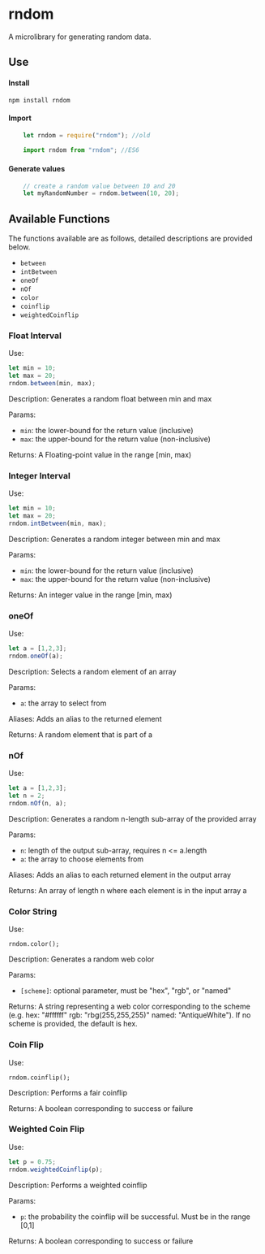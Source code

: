 # rndom

A microlibrary for generating random data.

## Use
#### Install
`
    npm install rndom
`

#### Import
```javascript
    let rndom = require("rndom"); //old
    
    import rndom from "rndom"; //ES6
```

#### Generate values
```javascript
    // create a random value between 10 and 20
    let myRandomNumber = rndom.between(10, 20);
```

## Available Functions

The functions available are as follows, detailed descriptions are provided below.
- `between`
- `intBetween`
- `oneOf`
- `nOf`
- `color`
- `coinflip`
- `weightedCoinflip`

### Float Interval
Use:

```javascript
let min = 10;
let max = 20;
rndom.between(min, max);
```

Description: Generates a random float between min and max

Params:
- `min`: the lower-bound for the return value (inclusive)    
- `max`: the upper-bound for the return value (non-inclusive)

Returns: A Floating-point value in the range [min, max)

### Integer Interval
Use:

```javascript
let min = 10;
let max = 20;
rndom.intBetween(min, max);
```


Description: 
    Generates a random integer between min and max

Params:
- `min`: the lower-bound for the return value (inclusive)
- `max`: the upper-bound for the return value (non-inclusive)

Returns:
    An integer value in the range [min, max)
    
### oneOf
Use:

```javascript
let a = [1,2,3];
rndom.oneOf(a);
```

Description:
    Selects a random element of an array

Params:
- `a`: the array to select from

Aliases:
    Adds an alias to the returned element

Returns:
    A random element that is part of a

### nOf
Use:

```javascript
let a = [1,2,3];
let n = 2;
rndom.nOf(n, a);
```

Description:
    Generates a random n-length sub-array of the provided array

Params:
- `n`: length of the output sub-array, requires n <= a.length
- `a`: the array to choose elements from

Aliases:
    Adds an alias to each returned element in the output array

Returns:
    An array of length n where each element is in the input array a

### Color String
Use:

`rndom.color();`

Description:
    Generates a random web color

Params:
- `[scheme]`: optional parameter, must be "hex", "rgb", or "named"

Returns:
    A string representing a web color corresponding to the scheme
    (e.g. hex: "#ffffff" rgb: "rbg(255,255,255)" named: "AntiqueWhite").
    If no scheme is provided, the default is hex.

### Coin Flip
Use:

`rndom.coinflip();`

Description:
    Performs a fair coinflip

Returns:
    A boolean corresponding to success or failure

### Weighted Coin Flip
Use:

```javascript
let p = 0.75;
rndom.weightedCoinflip(p);
```

Description:
    Performs a weighted coinflip

Params:
- `p`: the probability the coinflip will be successful. Must be in the range [0,1]

Returns:
    A boolean corresponding to success or failure